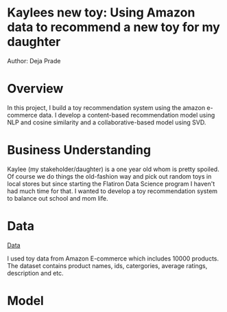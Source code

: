 # Kaylees new toy: Using Amazon data to recommend a new toy for my daughter
Author: Deja Prade

# Overview

In this project, I build a toy recommendation system using the amazon e-commerce data. I develop a content-based recommendation model using NLP and cosine similarity and a collaborative-based model using SVD. 

# Business Understanding

Kaylee (my stakeholder/daughter) is a one year old whom is pretty spoiled. Of course we do things the old-fashion way and pick out random toys in local stores but since starting the Flatiron Data Science program I haven't had much time for that. I wanted to develop a toy recommendation system to balance out school and mom life.

# Data

[Data](https://www.kaggle.com/PromptCloudHQ/toy-products-on-amazon)

I used toy data from Amazon E-commerce which includes 10000 products. The dataset contains product names, ids, catergories, average ratings, description and etc.

# Model


